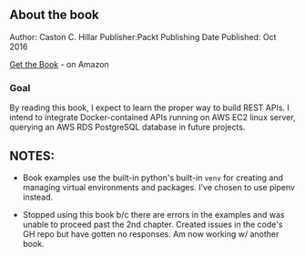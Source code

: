 ## About the book
Author: Caston C. Hillar
Publisher:Packt Publishing
Date Published: Oct 2016

[Get the Book](https://www.amazon.com/Building-RESTful-Python-Web-Services/dp/1786462257/ref=sr_1_1?ie=UTF8&qid=1536598426&sr=8-1&keywords=building+restful+python+web+services) - on Amazon

### Goal
By reading this book, I expect to learn the proper way to build REST APIs. I intend to integrate Docker-contained APIs running on AWS EC2 linux server, querying an AWS RDS PostgreSQL database in future projects.

## NOTES:
* Book examples use the built-in python's built-in `venv` for creating and managing virtual environments and packages. I've chosen to use pipenv instead.

* Stopped using this book b/c there are errors in the examples and was unable to proceed past the 2nd chapter. Created issues in the code's GH repo but have gotten no responses. Am now working w/ another book.
